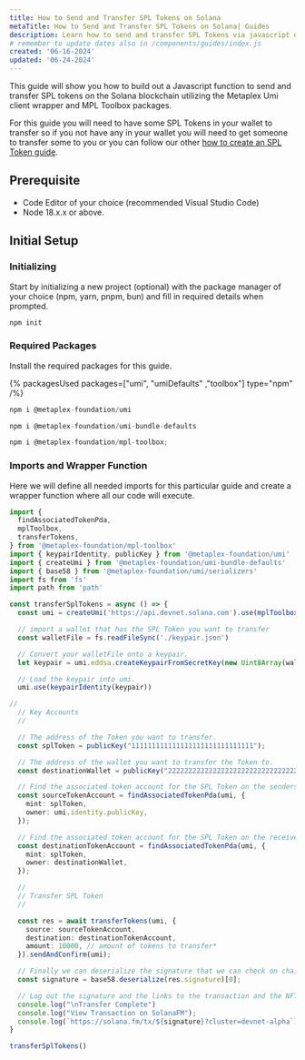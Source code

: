 ```yaml
---
title: How to Send and Transfer SPL Tokens on Solana
metaTitle: How to Send and Transfer SPL Tokens on Solana| Guides
description: Learn how to send and transfer SPL Tokens via javascript on the Solana blockchain wih Metaplex packages.
# remember to update dates also in /components/guides/index.js
created: '06-16-2024'
updated: '06-24-2024'
---
```


This guide will show you how to build out a Javascript function to send and transfer SPL tokens on the Solana blockchain utilizing the Metaplex Umi client wrapper and MPL Toolbox packages.

For this guide you will need to have some SPL Tokens in your wallet to transfer so if you not have any in your wallet you will need to get someone to transfer some to you or you can follow our other [how to create an SPL Token guide](/guides/javascript/how-to-create-an-spl-token-on-solana).

## Prerequisite

- Code Editor of your choice (recommended Visual Studio Code)
- Node 18.x.x or above.

## Initial Setup

### Initializing

Start by initializing a new project (optional) with the package manager of your choice (npm, yarn, pnpm, bun) and fill in required details when prompted.

```js
npm init
```

### Required Packages

Install the required packages for this guide.

{% packagesUsed packages=["umi", "umiDefaults" ,"toolbox"] type="npm" /%}

```js
npm i @metaplex-foundation/umi
```

```js
npm i @metaplex-foundation/umi-bundle-defaults
```

```js
npm i @metaplex-foundation/mpl-toolbox;
```

### Imports and Wrapper Function

Here we will define all needed imports for this particular guide and create a wrapper function where all our code will execute.

```ts
import {
  findAssociatedTokenPda,
  mplToolbox,
  transferTokens,
} from '@metaplex-foundation/mpl-toolbox'
import { keypairIdentity, publicKey } from '@metaplex-foundation/umi'
import { createUmi } from '@metaplex-foundation/umi-bundle-defaults'
import { base58 } from '@metaplex-foundation/umi/serializers'
import fs from 'fs'
import path from 'path'

const transferSplTokens = async () => {
  const umi = createUmi('https://api.devnet.solana.com').use(mplToolbox())

  // import a wallet that has the SPL Token you want to transfer
  const walletFile = fs.readFileSync('./keypair.json')

  // Convert your walletFile onto a keypair.
  let keypair = umi.eddsa.createKeypairFromSecretKey(new Uint8Array(walletFile))

  // Load the keypair into umi.
  umi.use(keypairIdentity(keypair))

//
  // Key Accounts
  //

  // The address of the Token you want to transfer.
  const splToken = publicKey("111111111111111111111111111111");

  // The address of the wallet you want to transfer the Token to.
  const destinationWallet = publicKey("22222222222222222222222222222222");

  // Find the associated token account for the SPL Token on the senders wallet.
  const sourceTokenAccount = findAssociatedTokenPda(umi, {
    mint: splToken,
    owner: umi.identity.publicKey,
  });

  // Find the associated token account for the SPL Token on the receivers wallet.
  const destinationTokenAccount = findAssociatedTokenPda(umi, {
    mint: splToken,
    owner: destinationWallet,
  });

  //
  // Transfer SPL Token
  //

  const res = await transferTokens(umi, {
    source: sourceTokenAccount,
    destination: destinationTokenAccount,
    amount: 10000, // amount of tokens to transfer*
  }).sendAndConfirm(umi);

  // Finally we can deserialize the signature that we can check on chain.
  const signature = base58.deserialize(res.signature)[0];

  // Log out the signature and the links to the transaction and the NFT.
  console.log("\nTransfer Complete")
  console.log("View Transaction on SolanaFM");
  console.log(`https://solana.fm/tx/${signature}?cluster=devnet-alpha`);
}

transferSplTokens()
```
